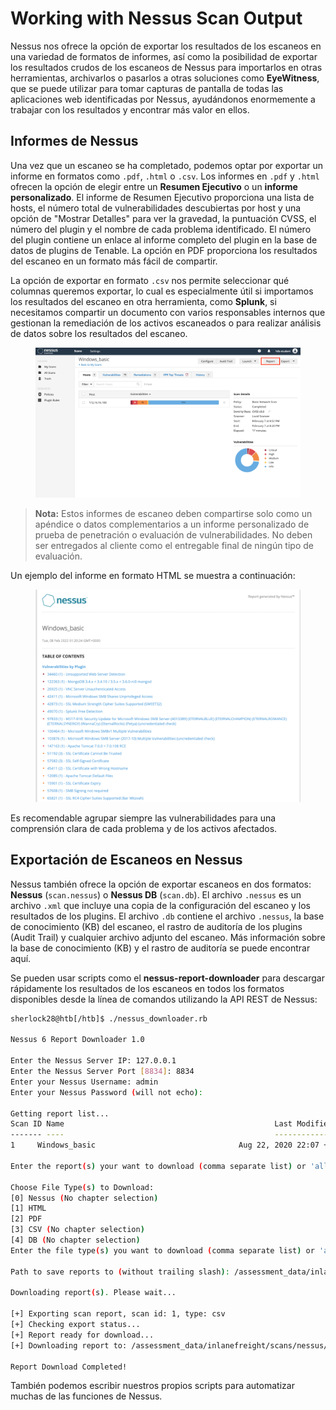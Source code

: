 # Working with Nessus Scan Output

Nessus nos ofrece la opción de exportar los resultados de los escaneos en una variedad de formatos de informes, así como la posibilidad de exportar los resultados crudos de los escaneos de Nessus para importarlos en otras herramientas, archivarlos o pasarlos a otras soluciones como **EyeWitness**, que se puede utilizar para tomar capturas de pantalla de todas las aplicaciones web identificadas por Nessus, ayudándonos enormemente a trabajar con los resultados y encontrar más valor en ellos.

## **Informes de Nessus**

Una vez que un escaneo se ha completado, podemos optar por exportar un informe en formatos como `.pdf`, `.html` o `.csv`. Los informes en `.pdf` y `.html` ofrecen la opción de elegir entre un **Resumen Ejecutivo** o un **informe personalizado**. El informe de Resumen Ejecutivo proporciona una lista de hosts, el número total de vulnerabilidades descubiertas por host y una opción de "Mostrar Detalles" para ver la gravedad, la puntuación CVSS, el número del plugin y el nombre de cada problema identificado. El número del plugin contiene un enlace al informe completo del plugin en la base de datos de plugins de Tenable. La opción en PDF proporciona los resultados del escaneo en un formato más fácil de compartir.

La opción de exportar en formato `.csv` nos permite seleccionar qué columnas queremos exportar, lo cual es especialmente útil si importamos los resultados del escaneo en otra herramienta, como **Splunk**, si necesitamos compartir un documento con varios responsables internos que gestionan la remediación de los activos escaneados o para realizar análisis de datos sobre los resultados del escaneo.

<figure><img src="../../.gitbook/assets/exportreport.webp" alt=""><figcaption></figcaption></figure>

> **Nota:** Estos informes de escaneo deben compartirse solo como un apéndice o datos complementarios a un informe personalizado de prueba de penetración o evaluación de vulnerabilidades. No deben ser entregados al cliente como el entregable final de ningún tipo de evaluación.

Un ejemplo del informe en formato HTML se muestra a continuación:

<figure><img src="../../.gitbook/assets/htmlreport.webp" alt=""><figcaption></figcaption></figure>

Es recomendable agrupar siempre las vulnerabilidades para una comprensión clara de cada problema y de los activos afectados.

## **Exportación de Escaneos en Nessus**

Nessus también ofrece la opción de exportar escaneos en dos formatos: **Nessus** (`scan.nessus`) o **Nessus DB** (`scan.db`). El archivo `.nessus` es un archivo `.xml` que incluye una copia de la configuración del escaneo y los resultados de los plugins. El archivo `.db` contiene el archivo `.nessus`, la base de conocimiento (KB) del escaneo, el rastro de auditoría de los plugins (Audit Trail) y cualquier archivo adjunto del escaneo. Más información sobre la base de conocimiento (KB) y el rastro de auditoría se puede encontrar aquí.

Se pueden usar scripts como el **nessus-report-downloader** para descargar rápidamente los resultados de los escaneos en todos los formatos disponibles desde la línea de comandos utilizando la API REST de Nessus:

```bash
sherlock28@htb[/htb]$ ./nessus_downloader.rb 

Nessus 6 Report Downloader 1.0

Enter the Nessus Server IP: 127.0.0.1
Enter the Nessus Server Port [8834]: 8834
Enter your Nessus Username: admin
Enter your Nessus Password (will not echo): 

Getting report list...
Scan ID Name                                               Last Modified                  Status         
------- ----                                               -------------                  ------         
1     Windows_basic                                Aug 22, 2020 22:07 +00:00      completed      

Enter the report(s) your want to download (comma separate list) or 'all': 1

Choose File Type(s) to Download: 
[0] Nessus (No chapter selection)
[1] HTML
[2] PDF
[3] CSV (No chapter selection)
[4] DB (No chapter selection)
Enter the file type(s) you want to download (comma separate list) or 'all': 3

Path to save reports to (without trailing slash): /assessment_data/inlanefreight/scans/nessus

Downloading report(s). Please wait...

[+] Exporting scan report, scan id: 1, type: csv
[+] Checking export status...
[+] Report ready for download...
[+] Downloading report to: /assessment_data/inlanefreight/scans/nessus/inlanefreight_basic_5y3hxp.csv

Report Download Completed!
```

También podemos escribir nuestros propios scripts para automatizar muchas de las funciones de Nessus.
